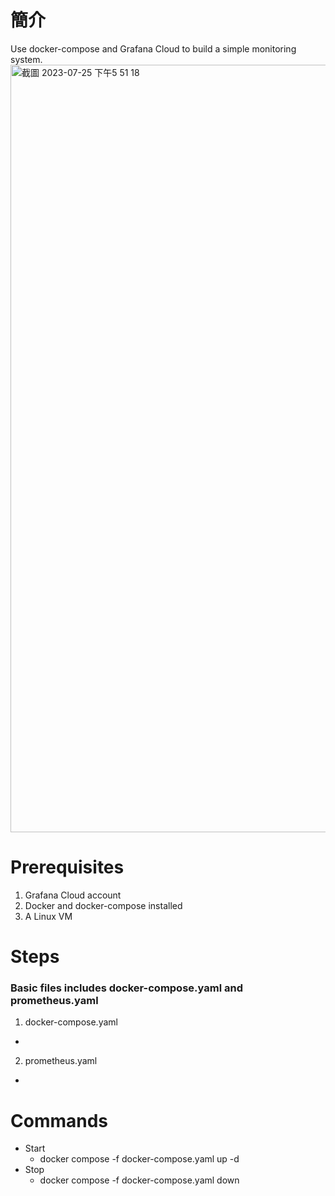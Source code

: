 # 簡介
Use docker-compose and Grafana Cloud to build a simple monitoring system.
<img width="1228" alt="截圖 2023-07-25 下午5 51 18" src="https://github.com/skywalker0823/prometheus_grafana/assets/56625237/c4552bb9-b83f-4c86-bd3a-3bd369a39540">
# Prerequisites
1. Grafana Cloud account
2. Docker and docker-compose installed
3. A Linux VM

# Steps
### Basic files includes docker-compose.yaml and prometheus.yaml
1. docker-compose.yaml
* 

2. prometheus.yaml
* 

# Commands
* Start
    - docker compose -f docker-compose.yaml up -d
* Stop
    - docker compose -f docker-compose.yaml down
